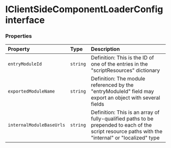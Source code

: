 # IClientSideComponentLoaderConfig interface










### Properties

| Property	   | Type	| Description|
|:-------------|:-------|:-----------|
|`entryModuleId`      | `string` | Definition: This is the ID of one of the entries in the "scriptResources" dictionary |
|`exportedModuleName`      | `string` | Definition: The module referenced by the "entryModuleId" field may export an object with several fields |
|`internalModuleBaseUrls`      | `string` | Definition: This is an array of fully-qualified paths to be prepended to each of the script resource paths with the  "internal" or "localized" type |




